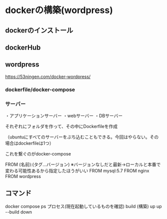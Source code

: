 # dockerの構築(wordpress)
## dockerのインストール

## dockerHub

## wordpress
https://53ningen.com/docker-wordpress/

### dockerfile/docker-compose

### サーバー

・アプリケーションサーバー
・webサーバー
・DBサーバー

それぞれにフォルダを作って、その中にDockerfileを作成

（ubuntuにすべてのサーバーをぶち込むこともできる。今回はやらない。その場合はdockerfileは1つ）

これを繋ぐのがdocker-compose

FROM (名前):(タグ…バージョン)
※バージョンなしだと最新→ローカルと本番で変わる可能性あるから指定したほうがいい
FROM mysql:5.7
FROM nginx
FROM wordpress


## コマンド
docker compose
ps プロセス(現在起動しているものを確認)
build (構築)
up
up --build
down
